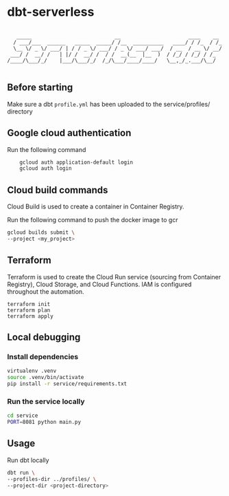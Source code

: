 # dbt-serverless


```

   _____                           __                      ____    __ 
  / ___/___  ______   _____  _____/ /__  __________   ____/ / /_  / /_
  \__ \/ _ \/ ___/ | / / _ \/ ___/ / _ \/ ___/ ___/  / __  / __ \/ __/
 ___/ /  __/ /   | |/ /  __/ /  / /  __(__  |__  )  / /_/ / /_/ / /_  
/____/\___/_/    |___/\___/_/  /_/\___/____/____/   \__,_/_.___/\__/  
                                                                      
```

## Before starting
Make sure a dbt `profile.yml` has been uploaded to the service/profiles/ directory


## Google cloud authentication

Run the following command
```sh
    gcloud auth application-default login
    gcloud auth login
```


## Cloud build commands

Cloud Build is used to create a container in Container Registry.

Run the following command to push the docker image to gcr

```sh
gcloud builds submit \
--project <my_project>
```

## Terraform 
Terraform is used to create the Cloud Run service (sourcing from Container Registry), Cloud Storage, and Cloud Functions. IAM is configured throughout the automation.

```
terraform init
terraform plan
terraform apply
```

## Local debugging

### Install dependencies
```sh
virtualenv .venv
source .venv/bin/activate
pip install -r service/requirements.txt
```
### Run the service locally

```sh
cd service
PORT=8081 python main.py
```

## Usage

Run dbt locally

```sh
dbt run \
--profiles-dir ../profiles/ \
--project-dir <project-directory> 
```